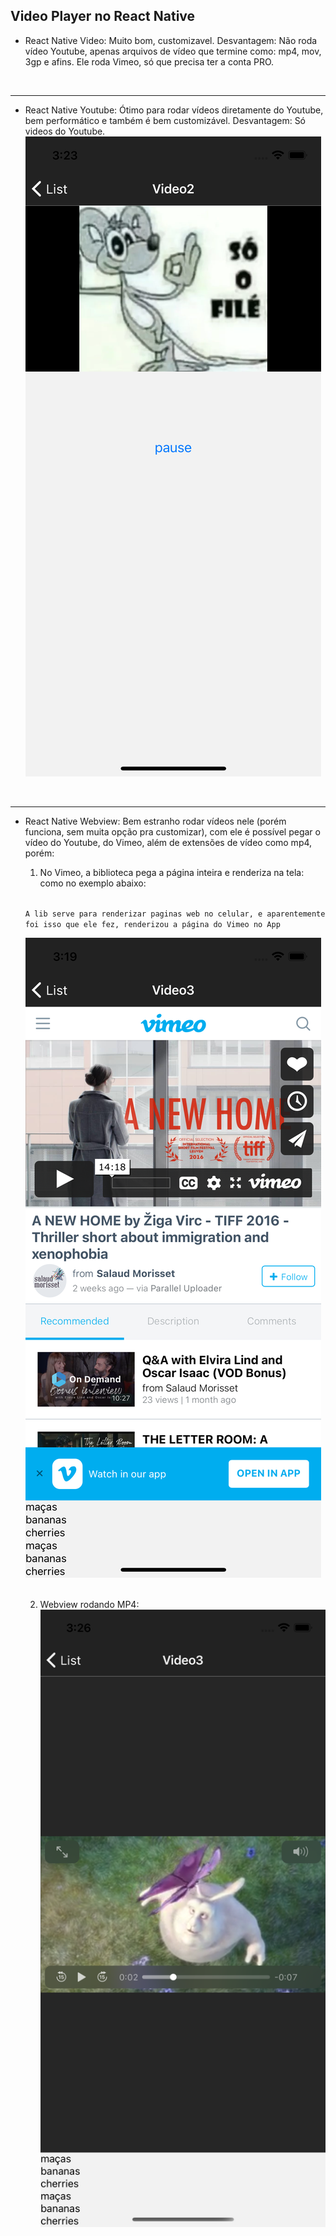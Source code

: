 ## Video Player no React Native 

- React Native Video: Muito bom, customizavel. Desvantagem: Não roda vídeo Youtube, apenas arquivos de vídeo que termine como: mp4, mov, 3gp e afins. Ele roda Vimeo, só que precisa ter a conta PRO. 
<br>
<hr>

- React Native Youtube: Ótimo para rodar vídeos diretamente do Youtube, bem performático e também é bem customizável. Desvantagem: Só videos do Youtube.
    ![title](Images/youtube-player.png)


<br>
<hr>

- React Native Webview: Bem estranho rodar vídeos nele (porém funciona, sem muita opção pra customizar), com ele é possível pegar o vídeo do Youtube, do Vimeo, além de extensões de vídeo como mp4, porém:

    1. No Vimeo, a biblioteca pega a página inteira  e renderiza na tela: como no exemplo abaixo:
    <br>

    ``A lib serve para renderizar paginas web no celular, e aparentemente foi isso que ele fez, renderizou a página do Vimeo no App`` 

    ![title](Images/webviw-with-vimeo.png)
    
    <br>

    2. Webview rodando MP4: 
    ![title](Images/webview-mp4.png)
